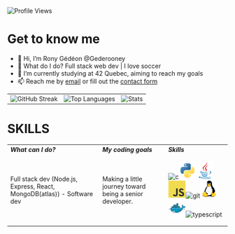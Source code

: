 ![Profile Views](https://komarev.com/ghpvc/?username=gederooney)
# Get to know me
- 👋 Hi, I’m Rony Gédéon @Gederooney 
- 👀 What do I do? Full stack web dev | I love soccer 
- 🌱 I’m currently studying at 42 Quebec, aiming to reach my goals 
- 📫 Reach me by [email](mailto:gyebadokpo61@gmail.com) or fill out the [contact form](https://www.ronygedeon.com) 

|                             |                             |                             |
| --------------------------- | --------------------------- | --------------------------- |
| ![GitHub Streak](https://streak-stats.demolab.com?user=gederooney&theme=onedark&hide_border=true) | ![Top Languages](https://github-readme-stats.vercel.app/api/top-langs/?username=gederooney&layout=compact) | ![Stats](https://github-readme-stats.vercel.app/api?username=gederooney&show_icons=true&count_private=true) |

# SKILLS
|                             |                             |                             |
| --------------------------- | --------------------------- | --------------------------- |
| **_What can I do?_**          | **_My coding goals_**        | **_Skills_**             |
| Full stack dev (Node.js, Express, React, MongoDB(atlas)) - Software dev| Making a little journey toward being a senior developer. | <p dir="auto" align="left"><img src="https://upload.wikimedia.org/wikipedia/commons/thumb/1/18/ISO_C%2B%2B_Logo.svg/612px-ISO_C%2B%2B_Logo.svg.png?20170928190710" alt="c" style="max-width: 100%;" width="40" height="40"><img src="https://raw.githubusercontent.com/devicons/devicon/master/icons/python/python-original.svg" alt="python" style="max-width: 100%;" width="40" height="40"><img src="https://raw.githubusercontent.com/devicons/devicon/master/icons/java/java-original.svg" alt="java" style="max-width: 100%;" width="40" height="40"><img src="https://raw.githubusercontent.com/devicons/devicon/master/icons/javascript/javascript-original.svg" alt="javascript" style="max-width: 100%;" width="40" height="40"><img src="https://camo.githubusercontent.com/fbfcb9e3dc648adc93bef37c718db16c52f617ad055a26de6dc3c21865c3321d/68747470733a2f2f7777772e766563746f726c6f676f2e7a6f6e652f6c6f676f732f6769742d73636d2f6769742d73636d2d69636f6e2e737667" alt="git" data-canonical-src="https://www.vectorlogo.zone/logos/git-scm/git-scm-icon.svg" style="max-width: 100%;" width="40" height="40"><img src="https://raw.githubusercontent.com/devicons/devicon/master/icons/linux/linux-original.svg" alt="linux" style="max-width: 100%;" width="40" height="40"><img src="https://raw.githubusercontent.com/devicons/devicon/master/icons/docker/docker-original.svg" alt="docker" style="max-width: 100%;" width="40" height="40"><img src="https://upload.wikimedia.org/wikipedia/commons/thumb/4/4c/Typescript_logo_2020.svg/1024px-Typescript_logo_2020.svg.png?20221110153201" alt="typescript" style="max-width: 100%;" width="40" height="40"></p> |

